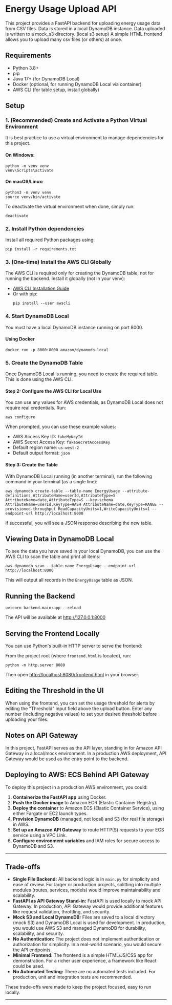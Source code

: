 # Energy Usage Upload API

This project provides a FastAPI backend for uploading energy usage data from CSV files. 
Data is stored in a local DynamoDB instance.
Data uploaded is written to a mock_s3 directory. (local s3 setup)
A simple HTML frontend allows you to upload many csv files (or others) at once.


## Requirements
- Python 3.8+
- pip
- Java 17+ (for DynamoDB Local)
- Docker (optional, for running DynamoDB Local via container)
- AWS CLI (for table setup, install globally)

## Setup

### 1. (Recommended) Create and Activate a Python Virtual Environment
It is best practice to use a virtual environment to manage dependencies for this project.

#### On Windows:
```
python -m venv venv
venv\Scripts\activate
```

#### On macOS/Linux:
```
python3 -m venv venv
source venv/bin/activate
```

To deactivate the virtual environment when done, simply run:
```
deactivate
```

### 2. Install Python dependencies
Install all required Python packages using:
```
pip install -r requirements.txt
```

### 3. (One-time) Install the AWS CLI Globally
The AWS CLI is required only for creating the DynamoDB table, not for running the backend. Install it globally (not in your venv):

- [AWS CLI Installation Guide](https://docs.aws.amazon.com/cli/latest/userguide/getting-started-install.html)
- Or with pip:
  ```
  pip install --user awscli
  ```

### 4. Start DynamoDB Local
You must have a local DynamoDB instance running on port 8000.

#### Using Docker
```
docker run -p 8000:8000 amazon/dynamodb-local
```

### 5. Create the DynamoDB Table
Once DynamoDB Local is running, you need to create the required table. This is done using the AWS CLI.

#### Step 2: Configure the AWS CLI for Local Use
You can use any values for AWS credentials, as DynamoDB Local does not require real credentials. Run:
```
aws configure
```
When prompted, you can use these example values:
- AWS Access Key ID: `fakeMyKeyId`
- AWS Secret Access Key: `fakeSecretAccessKey`
- Default region name: `us-west-2`
- Default output format: `json`

#### Step 3: Create the Table
With DynamoDB Local running (in another terminal), run the following command in your terminal (as a single line):
```
aws dynamodb create-table --table-name EnergyUsage --attribute-definitions AttributeName=userId,AttributeType=S AttributeName=date,AttributeType=S --key-schema AttributeName=userId,KeyType=HASH AttributeName=date,KeyType=RANGE --provisioned-throughput ReadCapacityUnits=1,WriteCapacityUnits=1 --endpoint-url http://localhost:8000
```
If successful, you will see a JSON response describing the new table.

## Viewing Data in DynamoDB Local

To see the data you have saved in your local DynamoDB, you can use the AWS CLI to scan the table and print all items:

```
aws dynamodb scan --table-name EnergyUsage --endpoint-url http://localhost:8000
```

This will output all records in the `EnergyUsage` table as JSON.


## Running the Backend
```
uvicorn backend.main:app --reload
```

The API will be available at http://127.0.0.1:8000



## Serving the Frontend Locally
You can use Python's built-in HTTP server to serve the frontend:

From the project root (where `frontend.html` is located), run:

```
python -m http.server 8080
```

Then open [http://localhost:8080/frontend.html](http://localhost:8080/frontend.html) in your browser.

## Editing the Threshold in the UI
When using the frontend, you can set the usage threshold for alerts by editing the "Threshold" input field above the upload button. Enter any number (including negative values) to set your desired threshold before uploading your files.

## Notes on API Gateway
In this project, FastAPI serves as the API layer, standing in for Amazon API Gateway in a local/mock environment. In a production AWS deployment, API Gateway would be used as the entry point to the backend.

## Deploying to AWS: ECS Behind API Gateway
To deploy this project in a production AWS environment, you could:
1. **Containerize the FastAPI app** using Docker.
2. **Push the Docker image** to Amazon ECR (Elastic Container Registry).
3. **Deploy the container** to Amazon ECS (Elastic Container Service), using either Fargate or EC2 launch types.
4. **Provision DynamoDB** (managed, not local) and S3 (for real file storage) in AWS.
5. **Set up an Amazon API Gateway** to route HTTP(S) requests to your ECS service using a VPC Link.
6. **Configure environment variables** and IAM roles for secure access to DynamoDB and S3.

---

## Trade-offs

- **Single File Backend:** All backend logic is in `main.py` for simplicity and ease of review. For larger or production projects, splitting into multiple modules (routes, services, models) would improve maintainability and scalability.
- **FastAPI as API Gateway Stand-in:** FastAPI is used locally to mock API Gateway. In production, API Gateway would provide additional features like request validation, throttling, and security.
- **Mock S3 and Local DynamoDB:** Files are saved to a local directory (mock S3) and DynamoDB Local is used for development. In production, you would use AWS S3 and managed DynamoDB for durability, scalability, and security.
- **No Authentication:** The project does not implement authentication or authorization for simplicity. In a real-world scenario, you would secure the API endpoints.
- **Minimal Frontend:** The frontend is a simple HTML/JS/CSS app for demonstration. For a richer user experience, a framework like React could be used.
- **No Automated Testing:** There are no automated tests included. For production, unit and integration tests are recommended.

These trade-offs were made to keep the project focused, easy to run locally.

---